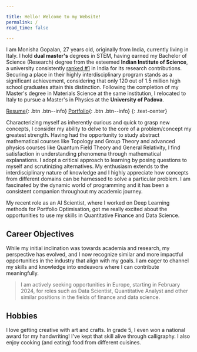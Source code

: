 ```yaml
---

title: Hello! Welcome to my Website!
permalink: /
read_time: false

---
```


I am Monisha Gopalan, 27 years old, originally from India, currently living in Italy. I hold **dual master's** degrees in STEM, having earned my Bachelor of Science (Research) degree from the esteemed **Indian Institute of Science**, a university consistently [ranked #1](https://www.nirfindia.org/2023/ResearchRanking.html) in India for its research contributions. Securing a place in their highly interdisciplinary program stands as a significant achievement, considering that only 120 out of 1.5 million high school graduates attain this distinction. Following the completion of my Master's degree in Materials Science at the same institution, I relocated to Italy to pursue a Master's in Physics at the **University of Padova**.

<a href="/assets/documents/AI_Scientist_Monisha_Gopalan_Resume.pdf" >Resume</a>{: .btn .btn--info} [Portfolio](projects.md){: .btn .btn--info} 
{: .text-center}

Characterizing myself as inherently curious and quick to grasp new concepts, I consider my ability to delve to the core of a problem/concept my greatest strength. Having had the opportunity to study abstract mathematical courses like Topology and Group Theory and advanced physics courses like Quantum Field Theory and General Relativity, I find satisfaction in understanding phenomena through mathematical explanations. I adopt a critical approach to learning by posing questions to myself and scrutinizing alternatives. My enthusiasm extends to the interdisciplinary nature of knowledge and I highly appreciate how concepts from different domains can be harnessed to solve a particular problem. I am fascinated by the dynamic world of programming and it has been a consistent companion throughout my academic journey. 

My recent role as an AI Scientist, where I worked on Deep Learning methods for Portfolio Optimisation, got me really excited about the opportunities to use my skills in Quantitative Finance and Data Science. 

## Career Objectives

While my initial inclination was towards academia and research, my perspective has evolved, and I now recognize similar and more impactful opportunities in the industry that align with my goals. I am eager to channel my skills and knowledge into endeavors where I can contribute meaningfully. 

> I am actively seeking opportunities in Europe, starting in February 2024, for roles such as Data Scientist, Quantitative Analyst and other similar positions in the fields of finance and data science.

## Hobbies

I love getting creative with art and crafts. In grade 5, I even won a national award for my handwriting! I've kept that skill alive through calligraphy. I also enjoy cooking (and eating) food from different cuisines.